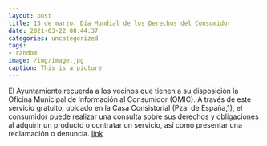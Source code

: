 ```yaml
---
layout: post
title: 15 de marzo: Día Mundial de los Derechos del Consumidor
date: 2021-03-22 08:44:37
categories: uncategorized
tags:
- random
image: /img/image.jpg
caption: This is a picture
---
```

El Ayuntamiento recuerda a los vecinos que tienen a su disposición la Oficina Municipal de Información al Consumidor (OMIC). A través de este servicio gratuito, ubicado en la Casa Consistorial (Pza. de España,1), el consumidor puede realizar una consulta sobre sus derechos y obligaciones al adquirir un producto o contratar un servicio, así como presentar una reclamación o denuncia.  [link](https://www.ayto-villacanada.es/tu-ayuntamiento/15-de-marzo-dia-mundial-de-los-derechos-del-consumidor/)
